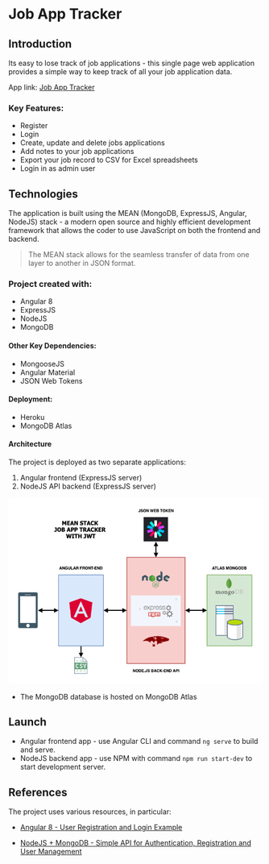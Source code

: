 # Job App Tracker
## Introduction
Its easy to lose track of job applications - this single page web application provides a simple way to keep track of all your job application data.

App link: [Job App Tracker](https://secret-anchorage-18681.herokuapp.com) 

### Key Features:

* Register
* Login
* Create, update and delete jobs applications
* Add notes to your job applications
* Export your job record to CSV for Excel spreadsheets
* Login in as admin user

## Technologies
The application is built using the MEAN (MongoDB, ExpressJS, Angular, NodeJS) stack - a modern open source and highly efficient development framework that allows the coder to use JavaScript on both the frontend and backend. 
> The MEAN stack allows for the seamless transfer of data from one layer to another in JSON format.

### Project created with:
* Angular 8
* ExpressJS
* NodeJS
* MongoDB

#### Other Key Dependencies:
* MongooseJS
* Angular Material 
* JSON Web Tokens

#### Deployment:
* Heroku
* MongoDB Atlas 

#### Architecture

The project is deployed as two separate applications:

1. Angular frontend (ExpressJS server)
2. NodeJS API backend (ExpressJS server)

![alt text](angular-frontend/src/assets/img/application-architecture.png "Project Architecture")

* The MongoDB database is hosted on MongoDB Atlas
  
## Launch

* Angular frontend app - use Angular CLI and command `ng serve` to build and serve. 
* NodeJS backend app - use NPM with command `npm run start-dev` to start development server. 

## References

The project uses various resources, in particular:

* [Angular 8 - User Registration and Login Example](https://jasonwatmore.com/post/2019/06/10/angular-8-user-registration-and-login-example-tutorial)

* [NodeJS + MongoDB - Simple API for Authentication, Registration and User Management](https://jasonwatmore.com/post/2018/06/14/nodejs-mongodb-simple-api-for-authentication-registration-and-user-management)


